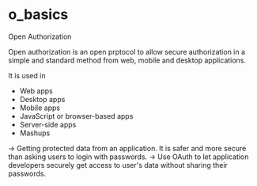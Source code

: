 # o_basics
Open Authorization

Open authorization is an open prptocol to allow secure authorization in a simple and standard method from web, mobile and desktop applications.

It is used in 
- Web apps
- Desktop apps
- Mobile apps
- JavaScript or browser-based apps
- Server-side apps
- Mashups

-> Getting protected data from an application. It is safer and more secure than asking users to login with passwords.
-> Use OAuth to let application developers securely get access to user's data without sharing their passwords.

